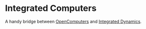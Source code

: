 # Integrated Computers
A handy bridge between [OpenComputers](https://www.curseforge.com/minecraft/mc-mods/opencomputers) and [Integrated Dynamics](https://www.curseforge.com/minecraft/mc-mods/integrated-dynamics).
